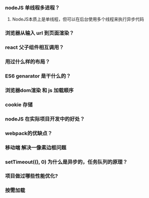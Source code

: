 ### nodeJS 单线程多进程？

1. NodeJS本质上是单线程，但可以在后台使用多个线程来执行异步代码


### 浏览器从输入 url 到页面渲染？



### react 父子组件相互调用？


### 用过什么样的布局？


### ES6 genarator 是干什么的？


### 浏览器dom渲染 和 js 加载顺序



### cookie 存储


### nodeJS 在实际项目开发中的好处？


### webpack的优缺点？



### 移动端 解决一像素边框问题


### setTimeout((), 0) 为什么是异步的，任务队列的原理？


### 项目做过哪些性能优化?


### 按需加载



